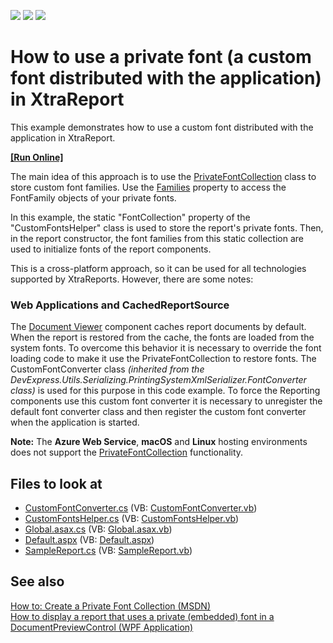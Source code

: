 <!-- default badges list -->
![](https://img.shields.io/endpoint?url=https://codecentral.devexpress.com/api/v1/VersionRange/128603777/18.2.11%2B)
[![](https://img.shields.io/badge/Open_in_DevExpress_Support_Center-FF7200?style=flat-square&logo=DevExpress&logoColor=white)](https://supportcenter.devexpress.com/ticket/details/E5198)
[![](https://img.shields.io/badge/📖_How_to_use_DevExpress_Examples-e9f6fc?style=flat-square)](https://docs.devexpress.com/GeneralInformation/403183)
<!-- default badges end -->
# How to use a private font (a custom font distributed with the application) in XtraReport

This example demonstrates how to use a custom font distributed with the application in XtraReport.  

<!-- run online -->
**[[Run Online]](https://codecentral.devexpress.com/128603777/)**
<!-- run online end -->
  
  
The main idea of this approach is to use the [PrivateFontCollection](http://msdn.microsoft.com/en-us/library/system.drawing.text.privatefontcollection%28v=vs.110%29.aspx) class to store custom font families. Use the [Families](http://msdn.microsoft.com/en-us/library/system.drawing.text.fontcollection.families%28v=vs.110%29.aspx) property to access the FontFamily objects of your private fonts.   

In this example, the static "FontCollection" property of the "CustomFontsHelper" class is used to store the report's private fonts. Then, in the report constructor, the font families from this static collection are used to initialize fonts of the report components.  
  
  
This is a cross\-platform approach, so it can be used for all technologies supported by XtraReports. However, there are some notes:  
  
  
### Web Applications and CachedReportSource
The [Document Viewer](https://docs.devexpress.com/XtraReports/17738/create-end-user-reporting-applications/web-reporting/asp-net-webforms-reporting/document-viewer) component caches report documents by default. When the report is restored from the cache, the fonts are loaded from the system fonts. To overcome this behavior it is necessary to override the font loading code to make it use the PrivateFontCollection to restore fonts. The CustomFontConverter class *(inherited from the DevExpress.Utils.Serializing.PrintingSystemXmlSerializer.FontConverter class)* is used for this purpose in this code example. To force the Reporting components use this custom font converter it is necessary to unregister the default font converter class and then register the custom font converter when the application is started.

**Note:** The **Azure Web Service**, **macOS** and **Linux** hosting environments does not support the [PrivateFontCollection](http://msdn.microsoft.com/en-us/library/system.drawing.text.privatefontcollection%28v=vs.110%29.aspx) functionality.  
  
 
## Files to look at  
 
- [CustomFontConverter.cs](./CS/E5198/CustomFontConverter.cs) (VB: [CustomFontConverter.vb](./VB/E5198/CustomFontConverter.vb))  
- [CustomFontsHelper.cs](./CS/E5198/CustomFontsHelper.cs) (VB: [CustomFontsHelper.vb](./VB/E5198/CustomFontsHelper.vb)) 
- [Global.asax.cs](./CS/E5198/Global.asax.cs) (VB: [Global.asax.vb](./VB/E5198/Global.asax.vb)) 
- [Default.aspx](./CS/E5198/Default.aspx) (VB: [Default.aspx](./VB/E5198/Default.aspx))  
- [SampleReport.cs](./CS/E5198/SampleReport.cs) (VB: [SampleReport.vb](./VB/E5198/SampleReport.vb))  
  
## See also
[How to: Create a Private Font Collection (MSDN)](http://msdn.microsoft.com/en-us/library/y505zzfw%28v=vs.110%29.aspx)  
[How to display a report that uses a private (embedded) font in a DocumentPreviewControl (WPF Application)](https://www.devexpress.com/Support/Center/p/E5083)
